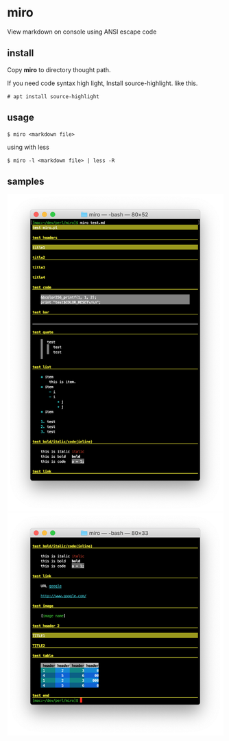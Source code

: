 # miro

View markdown on console using ANSI escape code

## install

Copy **miro** to directory thought path.

If you need code syntax high light, Install source-highlight.
like this.

```
# apt install source-highlight
```

## usage

```
$ miro <markdown file>
```

using with less

```
$ miro -l <markdown file> | less -R
```


## samples

![test1](https://github.com/tksmiura/miro/blob/master/test/test_screenshot1.png)
![test2](https://github.com/tksmiura/miro/blob/master/test/test_screenshot2.png)
